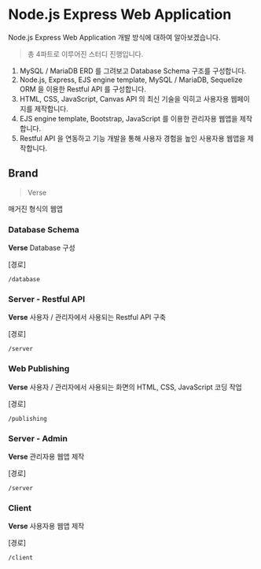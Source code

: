 # Node.js Express Web Application

Node.js Express Web Application 개발 방식에 대하여 알아보겠습니다.

> 총 4파트로 이루어진 스터디 진행입니다.

1. MySQL / MariaDB ERD 를 그려보고 Database Schema 구조를 구성합니다.
2. Node.js, Express, EJS engine template, MySQL / MariaDB, Sequelize ORM 을 이용한 Restful API 를 구성합니다.
3. HTML, CSS, JavaScript, Canvas API 의 최신 기술을 익히고 사용자용 웹페이지를 제작합니다.
4. EJS engine template, Bootstrap, JavaScript 를 이용한 관리자용 웹앱을 제작합니다.
5. Restful API 을 연동하고 기능 개발을 통해 사용자 경험을 높인 사용자용 웹앱을 제작합니다.

## Brand

> Verse

매거진 형식의 웹앱

### Database Schema

**Verse** Database 구성

[경로]
```
/database
```

### Server - Restful API

**Verse** 사용자 / 관리자에서 사용되는 Restful API 구축

[경로]
```
/server
```

### Web Publishing

**Verse** 사용자 / 관리자에서 사용되는 화면의 HTML, CSS, JavaScript 코딩 작업

[경로]
```
/publishing
```

### Server - Admin

**Verse** 관리자용 웹앱 제작

[경로]
```
/server
```

### Client

**Verse** 사용자용 웹앱 제작

[경로]
```
/client
```